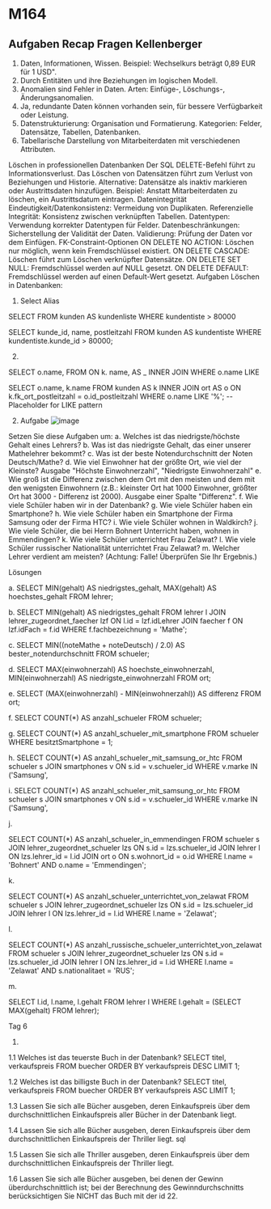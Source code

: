 # M164

## Aufgaben Recap Fragen Kellenberger


1. Daten, Informationen, Wissen. Beispiel: Wechselkurs beträgt 0,89 EUR für 1 USD".
2. Durch Entitäten und ihre Beziehungen im logischen Modell.
3. Anomalien sind Fehler in Daten. Arten: Einfüge-, Löschungs-, Änderungsanomalien.
4. Ja, redundante Daten können vorhanden sein, für bessere Verfügbarkeit oder Leistung.
5. Datenstrukturierung: Organisation und Formatierung. Kategorien: Felder, Datensätze, Tabellen, Datenbanken.
6. Tabellarische Darstellung von Mitarbeiterdaten mit verschiedenen Attributen.


Löschen in professionellen Datenbanken
Der SQL DELETE-Befehl führt zu Informationsverlust.
Das Löschen von Datensätzen führt zum Verlust von Beziehungen und Historie.
Alternative: Datensätze als inaktiv markieren oder Austrittsdaten hinzufügen.
Beispiel: Anstatt Mitarbeiterdaten zu löschen, ein Austrittsdatum eintragen.
Datenintegrität
Eindeutigkeit/Datenkonsistenz: Vermeidung von Duplikaten.
Referenzielle Integrität: Konsistenz zwischen verknüpften Tabellen.
Datentypen: Verwendung korrekter Datentypen für Felder.
Datenbeschränkungen: Sicherstellung der Validität der Daten.
Validierung: Prüfung der Daten vor dem Einfügen.
FK-Constraint-Optionen
ON DELETE NO ACTION: Löschen nur möglich, wenn kein Fremdschlüssel existiert.
ON DELETE CASCADE: Löschen führt zum Löschen verknüpfter Datensätze.
ON DELETE SET NULL: Fremdschlüssel werden auf NULL gesetzt.
ON DELETE DEFAULT: Fremdschlüssel werden auf einen Default-Wert gesetzt.
Aufgaben
Löschen in Datenbanken:

1. Select Alias

SELECT
FROM kunden AS kundenliste
WHERE kundentiste > 80000

SELECT kunde_id, name, postleitzahl
FROM kunden AS kundentiste
WHERE kundentiste.kunde_id > 80000;

2.

SELECT o.name,
FROM
ON
k. name,
AS
_ INNER JOIN
WHERE o.name LIKE

SELECT o.name, k.name
FROM kunden AS k
INNER JOIN ort AS o
ON k.fk_ort_postleitzahl = o.id_postleitzahl
WHERE o.name LIKE '%';  -- Placeholder for LIKE pattern

2. Aufgabe
   ![image](https://github.com/Jayjay2006Y/M164/assets/169802570/99750fba-cc71-4d55-9818-f3fd3b4264dc)










Setzen Sie diese Aufgaben um:
a.	Welches ist das niedrigste/höchste Gehalt eines Lehrers?
b.	Was ist das niedrigste Gehalt, das einer unserer Mathelehrer bekommt?
c.	Was ist der beste Notendurchschnitt der Noten Deutsch/Mathe?
d.	Wie viel Einwohner hat der größte Ort, wie viel der Kleinste? Ausgabe "Höchste Einwohnerzahl", "Niedrigste Einwohnerzahl"
e.	Wie groß ist die Differenz zwischen dem Ort mit den meisten und dem mit den wenigsten Einwohnern (z.B.: kleinster Ort hat 1000 Einwohner, größter Ort hat 3000 - Differenz ist 2000). Ausgabe einer Spalte "Differenz".
f.	Wie viele Schüler haben wir in der Datenbank?
g.	Wie viele Schüler haben ein Smartphone?
h.	Wie viele Schüler haben ein Smartphone der Firma Samsung oder der Firma HTC?
i.	Wie viele Schüler wohnen in Waldkirch?
j.	Wie viele Schüler, die bei Herrn Bohnert Unterricht haben, wohnen in Emmendingen?
k.	Wie viele Schüler unterrichtet Frau Zelawat?
l.	Wie viele Schüler russischer Nationalität unterrichtet Frau Zelawat?
m.	Welcher Lehrer verdient am meisten? (Achtung: Falle! Überprüfen Sie Ihr Ergebnis.)


Lösungen

a. SELECT MIN(gehalt) AS niedrigstes_gehalt, MAX(gehalt) AS hoechstes_gehalt
FROM lehrer;

b. SELECT MIN(gehalt) AS niedrigstes_gehalt
FROM lehrer l
JOIN lehrer_zugeordnet_faecher lzf ON l.id = lzf.idLehrer
JOIN faecher f ON lzf.idFach = f.id
WHERE f.fachbezeichnung = 'Mathe';

c. SELECT MIN((noteMathe + noteDeutsch) / 2.0) AS bester_notendurchschnitt
FROM schueler;

d. SELECT MAX(einwohnerzahl) AS hoechste_einwohnerzahl, MIN(einwohnerzahl) AS niedrigste_einwohnerzahl
FROM ort;

e. SELECT (MAX(einwohnerzahl) - MIN(einwohnerzahl)) AS differenz
FROM ort;

f. SELECT COUNT(*) AS anzahl_schueler
FROM schueler;

g. SELECT COUNT(*) AS anzahl_schueler_mit_smartphone
FROM schueler
WHERE besitztSmartphone = 1;

h.  SELECT COUNT(*) AS anzahl_schueler_mit_samsung_or_htc
FROM schueler s
JOIN smartphones v ON s.id = v.schueler_id
WHERE v.marke IN ('Samsung',

i. 
SELECT COUNT(*) AS anzahl_schueler_mit_samsung_or_htc
FROM schueler s
JOIN smartphones v ON s.id = v.schueler_id
WHERE v.marke IN ('Samsung',

j.

SELECT COUNT(*) AS anzahl_schueler_in_emmendingen
FROM schueler s
JOIN lehrer_zugeordnet_schueler lzs ON s.id = lzs.schueler_id
JOIN lehrer l ON lzs.lehrer_id = l.id
JOIN ort o ON s.wohnort_id = o.id
WHERE l.name = 'Bohnert' AND o.name = 'Emmendingen';


k.

SELECT COUNT(*) AS anzahl_schueler_unterrichtet_von_zelawat
FROM schueler s
JOIN lehrer_zugeordnet_schueler lzs ON s.id = lzs.schueler_id
JOIN lehrer l ON lzs.lehrer_id = l.id
WHERE l.name = 'Zelawat';


l.

SELECT COUNT(*) AS anzahl_russische_schueler_unterrichtet_von_zelawat
FROM schueler s
JOIN lehrer_zugeordnet_schueler lzs ON s.id = lzs.schueler_id
JOIN lehrer l ON lzs.lehrer_id = l.id
WHERE l.name = 'Zelawat' AND s.nationalitaet = 'RUS';


m.

SELECT l.id, l.name, l.gehalt
FROM lehrer l
WHERE l.gehalt = (SELECT MAX(gehalt) FROM lehrer);

Tag 6

1.
1.1 Welches ist das teuerste Buch in der Datenbank?
  SELECT titel, verkaufspreis
FROM buecher
ORDER BY verkaufspreis DESC
LIMIT 1;

1.2 Welches ist das billigste Buch in der Datenbank?
  SELECT titel, verkaufspreis
FROM buecher
ORDER BY verkaufspreis ASC
LIMIT 1;

1.3 Lassen Sie sich alle Bücher ausgeben, deren Einkaufspreis über dem durchschnittlichen Einkaufspreis aller Bücher in der Datenbank liegt.

  1.4 Lassen Sie sich alle Bücher ausgeben, deren Einkaufspreis über dem durchschnittlichen Einkaufspreis der Thriller liegt.
sql

  1.5 Lassen Sie sich alle Thriller ausgeben, deren Einkaufspreis über dem durchschnittlichen Einkaufspreis der Thriller liegt.

  1.6 Lassen Sie sich alle Bücher ausgeben, bei denen der Gewinn überdurchschnittlich ist; bei der Berechnung des Gewinndurchschnitts berücksichtigen Sie NICHT das Buch mit der id 22.




















